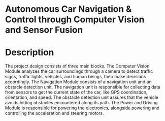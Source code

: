# Autonomous Car Navigation &amp; Control through Computer Vision and Sensor Fusion

# Description
The project design consists of three main blocks. The Computer Vision Module analyzes the car surroundings through a camera to detect traffic signs, traffic lights, vehicles, and human beings, then make decisions accordingly. The Navigation Module consists of a navigation unit and an obstacle detection unit. The navigation unit is responsible for collecting data from sensors to get the current state of the car, like GPS coordination, orientation, and speed. The obstacle detection unit assures that the vehicle avoids hitting obstacles encountered along its path. The Power and Driving Module is responsible for powering the electronics, alongside powering and controlling the acceleration and steering motors.

